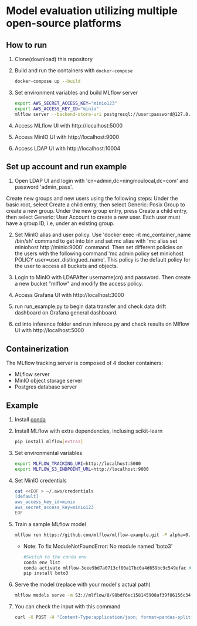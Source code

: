 # Model evaluation utilizing multiple open-source platforms

## How to run

1. Clone(download) this repository

2. Build and run the containers with `docker-compose`

    ```bash
    docker-compose up --build
    ```

3. Set environment variables and build MLflow server

    ```bash
    export AWS_SECRET_ACCESS_KEY="minio123" 
    export AWS_ACCESS_KEY_ID="minio"
    mlflow server --backend-store-uri postgresql://user:password@127.0.0.1/mlflow --default-artifact-root http://127.0.0.1:9000/mlflow --host 0.0.0.0 --port 5000
    ```

4. Access MLflow UI with http://localhost:5000

5. Access MinIO UI with http://localhost:9000

6. Access LDAP UI with http://localhost:10004

## Set up account and run example

1. Open LDAP UI and login with 'cn=admin,dc=ningmoulocal,dc=com' and password 'admin_pass'.

Create new groups and new users using the following steps:
    Under the basic root, select Create a child entry, then select Generic: Posix Group to create a new group.
    Under the new group entry, press Create a child entry, then select Generic: User Account to create a new user.
Each user must have a group ID, i.e, under an existing group.

2. Set MinIO alias and user policy. Use 'docker exec -it mc_container_name /bin/sh' command to get into bin and set mc alias with 'mc alias set miniohost http://minio:9000' command. Then set different policies on the users with the following command 'mc admin policy set miniohost POLICY user=user_distingued_name'. This policy is the default policy for the user to access all buckets and objects.

3. Login to MinIO with LDAPAfter username(cn) and password. Then create a new bucket "mlflow" and modify the access policy.

4. Access Grafana UI with http://localhost:3000

5. run run_example.py to begin data transfer and check data drift dashboard on Grafana general dashboard.

6. cd into inference folder and run inferece.py and check results on Mlflow UI with http://localhost:5000

## Containerization

The MLflow tracking server is composed of 4 docker containers:

* MLflow server
* MinIO object storage server
* Postgres database server

## Example

1. Install [conda](https://conda.io/projects/conda/en/latest/user-guide/install/index.html)

2. Install MLflow with extra dependencies, inclusing scikit-learn

    ```bash
    pip install mlflow[extras]
    ```

3. Set environmental variables

    ```bash
    export MLFLOW_TRACKING_URI=http://localhost:5000
    export MLFLOW_S3_ENDPOINT_URL=http://localhost:9000
    ```
4. Set MinIO credentials

    ```bash
    cat <<EOF > ~/.aws/credentials
    [default]
    aws_access_key_id=minio
    aws_secret_access_key=minio123
    EOF
    ```

5. Train a sample MLflow model

    ```bash
    mlflow run https://github.com/mlflow/mlflow-example.git -P alpha=0.42
    ```

    * Note: To fix ModuleNotFoundError: No module named 'boto3'

        ```bash
        #Switch to the conda env
        conda env list
        conda activate mlflow-3eee9bd7a0713cf80a17bc0a4d659bc9c549efac #replace with your own generated mlflow-environment
        pip install boto3
        ```

 6. Serve the model (replace with your model's actual path)
    ```bash
    mlflow models serve -m S3://mlflow/0/98bdf6ec158145908af39f86156c347f/artifacts/model -p 1234
    ```

 7. You can check the input with this command
    ```bash
    curl -X POST -H "Content-Type:application/json; format=pandas-split" --data '{"columns":["alcohol", "chlorides", "citric acid", "density", "fixed acidity", "free sulfur dioxide", "pH", "residual sugar", "sulphates", "total sulfur dioxide", "volatile acidity"],"data":[[12.8, 0.029, 0.48, 0.98, 6.2, 29, 3.33, 1.2, 0.39, 75, 0.66]]}' http://127.0.0.1:1234/invocations
    ```
